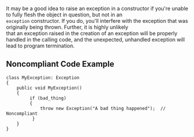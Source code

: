 
It may be a good idea to raise an exception in a constructor if you're unable to fully flesh the object in question, but not in an<br>`exception` constructor. If you do, you'll interfere with the exception that was originally being thrown. Further, it is highly unlikely<br>that an exception raised in the creation of an exception will be properly handled in the calling code, and the unexpected, unhandled exception will<br>lead to program termination.

## Noncompliant Code Example


    class MyException: Exception
    {
        public void MyException()
        {
             if (bad_thing)
             {
                 throw new Exception("A bad thing happened");  // Noncompliant
              }
        }
    }

